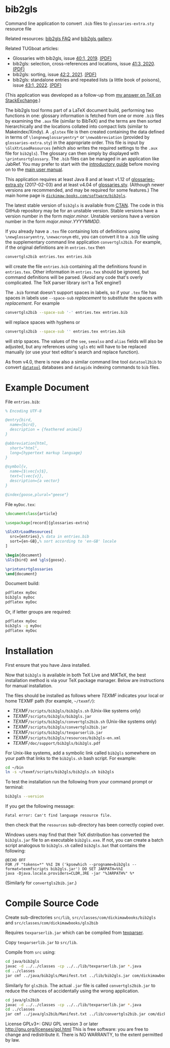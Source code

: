 # bib2gls
Command line application to convert `.bib` files to `glossaries-extra.sty` resource file

Related resources: [bib2gls FAQ](https://www.dickimaw-books.com/faq.php?category=bib2gls) and [bib2gls gallery](https://www.dickimaw-books.com/gallery/#bib2gls).

Related TUGboat articles:

  - Glossaries with bib2gls, issue [40:1, 2019](http://tug.org/TUGboat/Contents/contents40-1.html).
    [(PDF)](http://tug.org/TUGboat/tb40-1/tb124talbot-bib2gls.pdf)
  - bib2gls: selection, cross-references and locations, issue [41:3, 2020](http://tug.org/TUGboat/Contents/contents41-3.html).
    [(PDF)](http://tug.org/TUGboat/tb41-3/tb129talbot-bib2gls-more.pdf)
  - bib2gls: sorting, issue [42:2, 2021](http://tug.org/TUGboat/Contents/contents42-2.html). [(PDF)](https://tug.org/TUGboat/tb42-2/tb131talbot-sorting.pdf)
  - bib2gls: standalone entries and repeated lists (a little book of
    poisons), issue [43:1, 2022](https://tug.org/TUGboat/Contents/contents43-1.html).
    [(PDF)](https://tug.org/TUGboat/tb43-1/tb133talbot-bib2gls-reorder.pdf)

(This application was developed as a follow-up from [my answer on TeX on
StackExchange](http://tex.stackexchange.com/a/343852/19862).)

The bib2gls tool forms part of a LaTeX document build, performing two
functions in one: glossary information is fetched from one or
more `.bib` files by examining the `.aux` file (similar to BibTeX)
and the terms are then sorted hierarchically and the locations collated into
compact lists (similar to Makeindex/Xindy). A `.glstex` file 
is then created containing the data defined in terms of
`\longnewglossaryentry*` or `\newabbreviation` (provided by
`glossaries-extra.sty`) in the appropriate order. This file
is input by `\GlsXtrLoadResources` (which also writes the required
settings to the `.aux` file for `bib2gls`). The glossary
can then simply by displayed with `\printunsrtglossary`. The
`.bib` files can be managed in an application like JabRef.
You may prefer to start with the [introductory guide](http://mirrors.ctan.org/support/bib2gls/bib2gls-begin.pdf)
before moving on to the [main user manual](http://mirrors.ctan.org/support/bib2gls/bib2gls.pdf).

This application requires at least Java 8 and at least v1.12 of
[glossaries-extra.sty](http://ctan.org/pkg/glossaries-extra)
(2017-02-03) and at least v4.04 of [glossaries.sty](http://ctan.org/pkg/glossaries). (Although newer versions are recommended, 
and may be required for some features.)
The main home page is [`dickimaw-books.com/software/bib2gls`](http://www.dickimaw-books.com/software/bib2gls/).

The latest stable version of `bib2gls` is available from [CTAN](https://ctan.org/pkg/bib2gls).
The code in this GitHub repository may be for an unstable version.
Stable versions have a version number in the form _major_._minor_.
Unstable versions have a version number in the form _major_._minor_._YYYYMMDD_. 

If you already have a `.tex` file containing lots of
definitions using `\newglossaryentry`,
`\newacronym` etc, you can convert it to a `.bib`
file using the supplementary command line application
`convertgls2bib`. For example, if the original definitions
are in `entries.tex` then
```bash
convertgls2bib entries.tex entries.bib
```
will create the file `entries.bib` containing all the definitions
found in `entries.tex`. Other information in `entries.tex` should be
ignored, but command definitions will be parsed. (Avoid any code
that's overly complicated. The TeX parser library isn't a
TeX engine!)

The `.bib` format doesn't support spaces in labels, so if your
`.tex` file has spaces in labels use `--space-sub` _replacement_
to substitute the spaces with _replacement_. For example
```bash
convertgls2bib --space-sub '-' entries.tex entries.bib
```
will replace spaces with hyphens or
```bash
convertgls2bib --space-sub '' entries.tex entries.bib
```
will strip spaces. The values of the `see`, `seealso` and
`alias` fields will also be adjusted, but any references using
`\gls` etc will have to be replaced manually (or use your
text editor's search and replace function).

As from v4.0, there is now also a similar command line tool 
`datatool2bib` to convert [`datatool`](https://ctan.org/pkg/datatool) 
databases and `datagidx` indexing commands to `bib` files.

# Example Document

File `entries.bib`:

```bibtex
% Encoding UTF-8

@entry{bird,
  name={bird},
  description = {feathered animal}
}

@abbreviation{html,
  short="html",
  long={hypertext markup language}
}

@symbol{v,
  name={$\vec{v}$},
  text={\vec{v}},
  description={a vector}
}

@index{goose,plural="geese"}
```

File `myDoc.tex`:

```latex
\documentclass{article}

\usepackage[record]{glossaries-extra}

\GlsXtrLoadResources[
  src={entries},% data in entries.bib
  sort={en-GB},% sort according to 'en-GB' locale
]

\begin{document}
\Gls{bird} and \gls{goose}.

\printunsrtglossaries
\end{document}
```

Document build:

```bash
pdflatex myDoc
bib2gls myDoc
pdflatex myDoc
```

Or, if letter groups are required:

```bash
pdflatex myDoc
bib2gls -g myDoc
pdflatex myDoc
```

# Installation

First ensure that you have Java installed.

Now that `bib2gls` is available in both TeX Live and MiKTeX,
the best installation method is via your TeX package manager.
Below are instructions for manual installation.

The files should be installed as follows where *TEXMF* indicates
your local or home TEXMF path (for example, `~/texmf/`):

 - *TEXMF*`/scripts/bib2gls/bib2gls.sh` (Unix-like systems only)
 - *TEXMF*`/scripts/bib2gls/bib2gls.jar`
 - *TEXMF*`/scripts/bib2gls/convertgls2bib.sh` (Unix-like systems only)
 - *TEXMF*`/scripts/bib2gls/convertgls2bib.jar`
 - *TEXMF*`/scripts/bib2gls/texparserlib.jar`
 - *TEXMF*`/scripts/bib2gls/resources/bib2gls-en.xml`
 - *TEXMF*`/doc/support/bib2gls/bib2gls.pdf`

For Unix-like systems, add a symbolic link called `bib2gls` somewhere on
your path that links to the `bib2gls.sh` bash script.
For example:
```bash
cd ~/bin
ln -s ~/texmf/scripts/bib2gls/bib2gls.sh bib2gls
```

To test the installation run the following from your command 
prompt or terminal:
```bash
bib2gls --version
```
If you get the following message:
```
Fatal error: Can't find language resource file.
```
then check that the `resources` sub-directory has been correctly
copied over.

Windows users may find that their TeX distribution has converted the
`bib2gls.jar` file to an executable `bib2gls.exe`. If not, you can create a
batch script analogous to `bib2gls.sh` called `bib2gls.bat` that
contains the following:
```com
@ECHO OFF
FOR /F "tokens=*" %%I IN ('kpsewhich --progname=bib2gls --format=texmfscripts bib2gls.jar') DO SET JARPATH=%%I
java -Djava.locale.providers=CLDR,JRE -jar "%JARPATH%" %*
```
(Similarly for `convertgls2bib.jar`.)

# Compile Source Code

Create sub-directories `src/lib`,
`src/classes/com/dickimawbooks/bib2gls` and
`src/classes/com/dickimawbooks/gls2bib`

Requires `texparserlib.jar` which can be compiled from
[texparser](https://github.com/nlct/texparser).

Copy `texparserlib.jar` to `src/lib`.

Compile from `src` using:

```bash 
cd java/bib2gls
javac -d ../../classes -cp ../../lib/texparserlib.jar *.java
cd ../classes
jar cmf ../java/bib2gls/Manifest.txt ../lib/bib2gls.jar com/dickimawbooks/bib2gls/*.class
```

Similarly for `gls2bib`. The actual `.jar` file is called
`convertgls2bib.jar` to reduce the chances of accidentally
using the wrong application.

```bash 
cd java/gls2bib
javac -d ../../classes -cp ../../lib/texparserlib.jar *.java
cd ../classes
jar cmf ../java/gls2bib/Manifest.txt ../lib/convertgls2bib.jar com/dickimawbooks/gls2bib/*.class
```

License GPLv3+: GNU GPL version 3 or later
http://gnu.org/licenses/gpl.html
This is free software: you are free to change and redistribute it.
There is NO WARRANTY, to the extent permitted by law.

